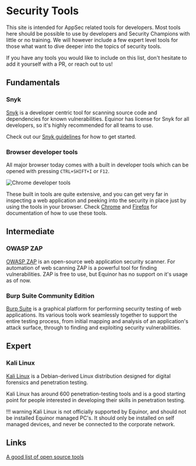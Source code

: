 # Security Tools
This site is intended for AppSec related tools for developers. Most tools here should be possible to use by developers and Security Champions with little or no training. We will however include a few expert level tools for those what want to dive deeper into the topics of security tools.

If you have any tools you would like to include on this list, don't hesitate to add it yourself with a PR, or reach out to us!

## Fundamentals
### Snyk
[Snyk](https://snyk.io/) is a developer centric tool for scanning source code and dependencies for known vulnerabilities. Equinor has license for Snyk for all developers, so it's highly recommended for all teams to use.

Check out our [Snyk guidelines](../snyk/index.md) for how to get started.

### Browser developer tools
All major browser today comes with a built in developer tools which can be opened with pressing `CTRL+SHIFT+I` or `F12`.

![Chrome developer tools](./devtools.png)

These built in tools are quite extensive, and you can get very far in inspecting a web application and peeking into the security in place just by using the tools in your browser. Check [Chrome](https://developer.chrome.com/docs/devtools/) and [Firefox](https://firefox-dev.tools/) for documentation of how to use these tools.

## Intermediate
### OWASP ZAP
[OWASP ZAP](https://www.zaproxy.org/) is an open-source web application security scanner. For automation of web scanning ZAP is a powerful tool for finding vulnerabilities. ZAP is free to use, but Equinor has no support on it's usage as of now.

### Burp Suite Community Edition
[Burp Suite](https://portswigger.net/burp/communitydownload) is a graphical platform for performing security testing of web applications. Its various tools work seamlessly together to support the entire testing process, from initial mapping and analysis of an application's attack surface, through to finding and exploiting security vulnerabilities.

## Expert
### Kali Linux
[Kali Linux](https://www.kali.org/) is a Debian-derived Linux distribution designed for digital forensics and penetration testing.

Kali Linux has around 600 penetration-testing tools and is a good starting point for people interested in developing their skills in penetration testing.

!!! warning
    Kali Linux is not officially supported by Equinor, and should not be installed Equinor managed PC's. It should only be installed on self managed devices, and never be connected to the corporate network.
    
## Links

[A good list of open source tools](https://github.com/psiinon/open-source-web-scanners)
